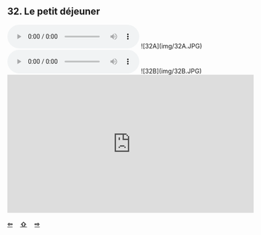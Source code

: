 ## 32. Le petit déjeuner

  <audio controls>
    <source src="sound/32A.ogg"></source>
  </audio>
![32A](img/32A.JPG)

  <audio controls>
    <source src="sound/32B.ogg"></source>
  </audio>
![32B](img/32B.JPG)

<iframe width="560" height="315" src="https://www.youtube.com/embed/" frameborder="0" allow="accelerometer; autoplay; encrypted-media; gyroscope; picture-in-picture" allowfullscreen></iframe>

<p style='font-weight:bolder'>
  <a href='31.html' title='Önceki sayfa'>⇦</a>&emsp;
  <a href='..' title='Ana sayfa'>⇧</a>&emsp;
  <a href='33.html' title='Sonraki sayfa'>⇨</a>
</p>